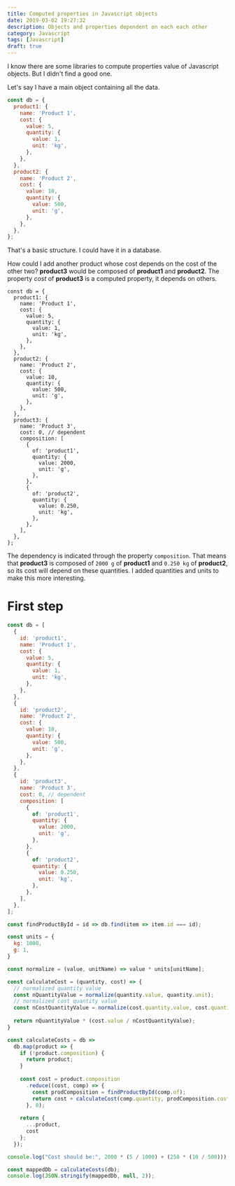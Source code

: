 ```yaml
---
title: Computed properties in Javascript objects
date: 2019-03-02 19:27:32
description: Objects and properties dependent on each each other
category: Javascript
tags: [Javascript]
draft: true
---
```


I know there are some libraries to compute properties value of Javascript
objects. But I didn't find a good one.

Let's say I have a main object containing all the data.
```js
const db = {
  product1: {
    name: 'Product 1',
    cost: {
      value: 5,
      quantity: {
        value: 1,
        unit: 'kg',
      },
    },
  },
  product2: {
    name: 'Product 2',
    cost: {
      value: 10,
      quantity: {
        value: 500,
        unit: 'g',
      },
    },
  },
};
```

That's a basic structure. I could have it in a database.

How could I add another product whose cost depends on the cost of the other two?
**product3** would be composed of **product1** and **product2**. The property
*cost* of **product3** is a computed property, it depends on others.

```js{22-42}
const db = {
  product1: {
    name: 'Product 1',
    cost: {
      value: 5,
      quantity: {
        value: 1,
        unit: 'kg',
      },
    },
  },
  product2: {
    name: 'Product 2',
    cost: {
      value: 10,
      quantity: {
        value: 500,
        unit: 'g',
      },
    },
  },
  product3: {
    name: 'Product 3',
    cost: 0, // dependent
    composition: [
      {
        of: 'product1',
        quantity: {
          value: 2000,
          unit: 'g',
        },
      },
      {
        of: 'product2',
        quantity: {
          value: 0.250,
          unit: 'kg',
        },
      },
    ],
  },
};
```

The dependency is indicated through the property `composition`. That means that
**product3** is composed of `2000 g` of **product1** and `0.250 kg` of
**product2**, so its cost will depend on these quantities. I added quantities
and units to make this more interesting.

# First step

```js
const db = [
  {
    id: 'product1',
    name: 'Product 1',
    cost: {
      value: 5,
      quantity: {
        value: 1,
        unit: 'kg',
      },
    },
  },
  {
    id: 'product2',
    name: 'Product 2',
    cost: {
      value: 10,
      quantity: {
        value: 500,
        unit: 'g',
      },
    },
  },
  {
    id: 'product3',
    name: 'Product 3',
    cost: 0, // dependent
    composition: [
      {
        of: 'product1',
        quantity: {
          value: 2000,
          unit: 'g',
        },
      },
      {
        of: 'product2',
        quantity: {
          value: 0.250,
          unit: 'kg',
        },
      },
    ],
  },
];

const findProductById = id => db.find(item => item.id === id);

const units = {
  kg: 1000,
  g: 1,
}

const normalize = (value, unitName) => value * units[unitName];

const calculateCost = (quantity, cost) => {
  // normalized quantity value
  const nQuantityValue = normalize(quantity.value, quantity.unit);
  // normalized cost quantity value
  const nCostQuantityValue = normalize(cost.quantity.value, cost.quantity.unit);
  
  return nQuantityValue * (cost.value / nCostQuantityValue);
}

const calculateCosts = db =>
  db.map(product => {    
    if (!product.composition) {
      return product;
    }
    
    const cost = product.composition
      .reduce((cost, comp) => {
        const prodComposition = findProductById(comp.of);
        return cost + calculateCost(comp.quantity, prodComposition.cost);
      }, 0);
    
    return {
      ...product,
      cost
    };
  });

console.log("Cost should be:", 2000 * (5 / 1000) + (250 * (10 / 500)));

const mappedDb = calculateCosts(db);
console.log(JSON.stringify(mappedDb, null, 2));
```
